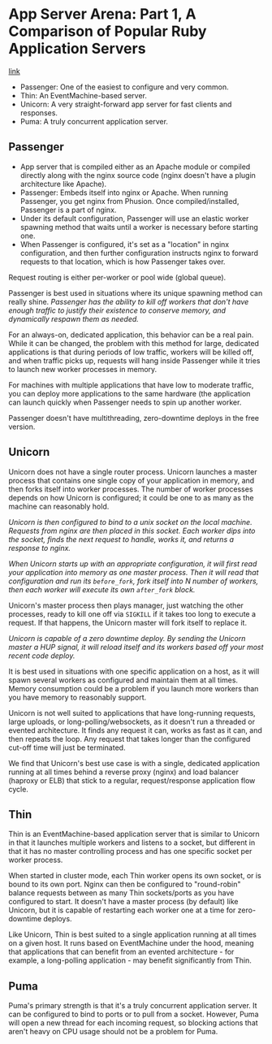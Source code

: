 # App Server Arena: Part 1, A Comparison of Popular Ruby Application Servers
[link](https://blog.engineyard.com/2014/ruby-app-server-arena-pt1)

- Passenger: One of the easiest to configure and very common.
- Thin: An EventMachine-based server.
- Unicorn: A very straight-forward app server for fast clients and responses.
- Puma: A truly concurrent application server.

## Passenger

- App server that is compiled either as an Apache module or compiled directly along with the nginx source code (nginx doesn't have a plugin architecture like Apache).
- Passenger: Embeds itself into nginx or Apache. When running Passenger, you get nginx from Phusion. Once compiled/installed, Passenger is a part of nginx.
- Under its default configuration, Passenger will use an elastic worker spawning method that waits until a worker is necessary before starting one.
- When Passenger is configured, it's set as a "location" in nginx configuration, and then further configuration instructs nginx to forward requests to that location, which is how Passenger takes over.

Request routing is either per-worker or pool wide (global queue).

Passenger is best used in situations where its unique spawning method can really shine. *Passenger has the ability to kill off workers that don't have enough traffic to justify their existence to conserve memory, and dynamically respawn them as needed.*

For an always-on, dedicated application, this behavior can be a real pain. While it can be changed, the problem with this method for large, dedicated applications is that during periods of low traffic, workers will be killed off, and when traffic picks up, requests will hang inside Passenger while it tries to launch new worker processes in memory.

For machines with multiple applications that have low to moderate traffic, you can deploy more applications to the same hardware (the application can launch quickly when Passenger needs to spin up another worker.

Passenger doesn't have multithreading, zero-downtime deploys in the free version.

## Unicorn

Unicorn does not have a single router process. Unicorn launches a master process that contains one single copy of your application in memory, and then forks itself into worker processes. The number of worker processes depends on how Unicorn is configured; it could be one to as many as the machine can reasonably hold.

*Unicorn is then configured to bind to a unix socket on the local machine. Requests from nginx are then placed in this socket. Each worker dips into the socket, finds the next request to handle, works it, and returns a response to nginx.*

*When Unicorn starts up with an appropriate configuration, it will first read your application into memory as one master process. Then it will read that configuration and run its `before_fork`, fork itself into N number of workers, then each worker will execute its own `after_fork` block.*

Unicorn's master process then plays manager, just watching the other processes, ready to kill one off via `SIGKILL` if it takes too long to execute a request. If that happens, the Unicorn master will fork itself to replace it.

*Unicorn is capable of a zero downtime deploy. By sending the Unicorn master a HUP signal, it will reload itself and its workers based off your most recent code deploy.*

It is best used in situations with one specific application on a host, as it will spawn several workers as configured and maintain them at all times. Memory consumption could be a problem if you launch more workers than you have memory to reasonably support.

Unicorn is not well suited to applications that have long-running requests, large uploads, or long-polling/websockets, as it doesn't run a threaded or evented architecture. It finds any request it can, works as fast as it can, and then repeats the loop. Any request that takes longer than the configured cut-off time will just be terminated.

We find that Unicorn's best use case is with a single, dedicated application running at all times behind a reverse proxy (nginx) and load balancer (haproxy or ELB) that stick to a regular, request/response application flow cycle.

## Thin

Thin is an EventMachine-based application server that is similar to Unicorn in that it launches multiple workers and listens to a socket, but different in that it has no master controlling process and has one specific socket per worker process.

When started in cluster mode, each Thin worker opens its own socket, or is bound to its own port. Nginx can then be configured to "round-robin" balance requests between as many Thin sockets/ports as you have configured to start. It doesn't have a master process (by default) like Unicorn, but it is capable of restarting each worker one at a time for zero-downtime deploys.

Like Unicorn, Thin is best suited to a single application running at all times on a given host. It runs based on EventMachine under the hood, meaning that applications that can benefit from an evented architecture - for example, a long-polling application - may benefit significantly from Thin.

## Puma

Puma's primary strength is that it's a truly concurrent application server. It can be configured to bind to ports or to pull from a socket. However, Puma will open a new thread for each incoming request, so blocking actions that aren't heavy on CPU usage should not be a problem for Puma.

